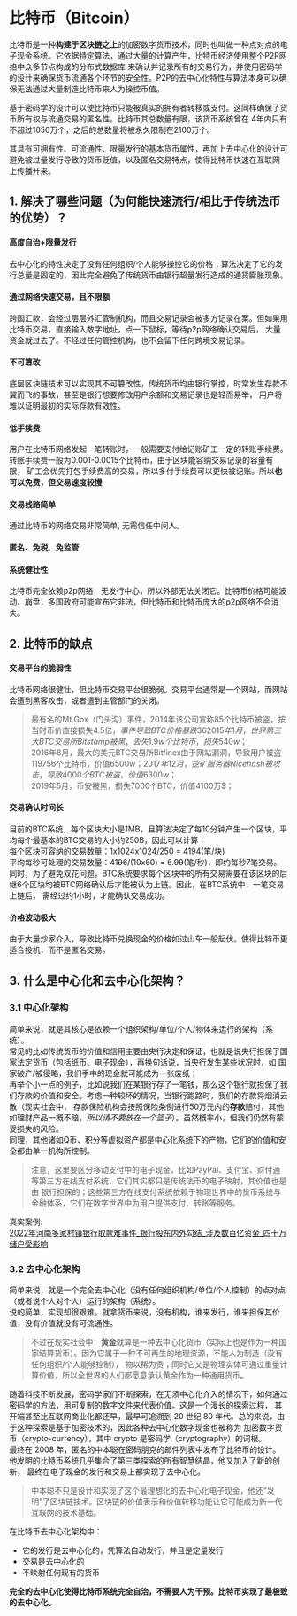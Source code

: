 # 比特币（Bitcoin）

比特币是一种**构建于区块链之上**的加密数字货币技术，同时也叫做一种点对点的电子现金系统。它依据特定算法，通过大量的计算产生，比特币经济使用整个P2P网络中众多节点构成的分布式数据库
来确认并记录所有的交易行为，并使用密码学的设计来确保货币流通各个环节的安全性。P2P的去中心化特性与算法本身可以确保无法通过大量制造比特币来人为操控币值。

基于密码学的设计可以使比特币只能被真实的拥有者转移或支付。这同样确保了货币所有权与流通交易的匿名性。比特币其总数量有限，该货币系统曾在
4年内只有不超过1050万个，之后的总数量将被永久限制在2100万个。

其具有可拥有性、可流通性、限量发行的基本货币属性，再加上去中心化的设计可避免被过量发行导致的货币贬值，以及匿名交易特点，使得比特币快速在互联网
上传播开来。

## 1. 解决了哪些问题（为何能快速流行/相比于传统法币的优势）？

#### 高度自治+限量发行  
  去中心化的特性决定了没有任何组织/个人能够操控它的价格；算法决定了它的发行总量是固定的，因此完全避免了传统货币由银行超量发行造成的通货膨胀现象。
#### 通过网络快速交易，且不限额  
  跨国汇款，会经过层层外汇管制机构，而且交易记录会被多方记录在案。但如果用比特币交易，直接输入数字地址，点一下鼠标，等待p2p网络确认交易后，
大量资金就过去了。不经过任何管控机构，也不会留下任何跨境交易记录。
#### 不可篡改
  底层区块链技术可以实现其不可篡改性，传统货币均由银行掌控，时常发生存款不翼而飞的事故，甚至是银行想要修改用户余额和交易记录也是轻而易举， 
用户将难以证明最初的实际存款有效性。
#### 低手续费  
  用户在比特币网络发起一笔转账时，一般需要支付给记账矿工一定的转账手续费。转账手续费一般为0.001-0.0015个比特币，由于区块能容纳交易记录的容量有限，
矿工会优先打包手续费高的交易，所以多付手续费可以更快被记账。所以**也可以免费，但交易速度较慢**
#### 交易线路简单  
  通过比特币的网络交易非常简单, 无需信任中间人。
#### 匿名、免税、免监管  
#### 系统健壮性  
  比特币完全依赖p2p网络，无发行中心，所以外部无法关闭它。比特币价格可能波动、崩盘，多国政府可能宣布它非法，但比特币和比特币庞大的p2p网络不会消失。

## 2. 比特币的缺点

#### 交易平台的脆弱性  
  比特币网络很健壮，但比特币交易平台很脆弱。交易平台通常是一个网站，而网站会遭到黑客攻击，或者遭到主管部门的关闭。
>最有名的Mt.Gox（门头沟）事件，2014年该公司宣称85个比特币被盗，按当时币价直接损失4.5亿$，事件导致BTC价格暴跌36%，该公司也因此破产；  
> 2015年1月，世界第三大BTC交易所Bitstamp被黑，丢失1.9w个比特币，损失540w$；  
> 2016年8月，最大的美元BTC交易所Bitfinex由于网站漏洞，导致用户被盗119756个比特币，价值6500w$；  
> 2017年12月，挖矿服务器Nicehash被攻击，导致4000个BTC被盗，价值6300w$；  
> 2019年5月，币安被黑，损失7000个BTC，价值4100万$；


#### 交易确认时间长
  目前的BTC系统，每个区块大小是1MB，且算法决定了每10分钟产生一个区块，平均每个最基本的BTC交易的大小约250B，因此可以计算：  
每个区块可容纳的交易数量：1x1024x1024/250 = 4194(笔/块)  
平均每秒可处理的交易数量：4196/(10x60) = 6.99(笔/秒)，即约每秒7笔交易。  
同时，为了避免双花问题，BTC系统要求每个区块中的所有交易需要在该区块的后继6个区块均被BTC网络确认后才能被认为上链。因此，在BTC系统中，一笔交易上链后，
需经过约1小时，才能确认交易成功。

#### 价格波动极大
  由于大量炒家介入，导致比特币兑换现金的价格如过山车一般起伏。使得比特币更适合投机，而不是匿名交易。

## 3. 什么是中心化和去中心化架构？
### 3.1 中心化架构
简单来说，就是其核心是依赖一个组织架构/单位/个人/物体来运行的架构（系统）。  
常见的比如传统货币的价值和信用主要由央行决定和保证，也就是说央行担保了国家法定货币（包括纸币、电子现金），再换句话说，当央行发生某些状况时，如
国家破产/被侵略，我们手中的现金就可能成为一张废纸；  
再举个小一点的例子，比如说我们在某银行存了一笔钱，那么这个银行就担保了我们存款的价值和安全。考虑一种较坏的情况，当银行跑路时，我们的存款将烟消云散（现实社会中，
存款保险机构会按照保险条例进行50万元内的**存款**赔付，其他如理财产品一概不赔，_所以请不要放在一个篮子_）。虽然概率小，但我们仍然有蒙受损失的风险。  
同理，其他诸如Q币、积分等虚拟资产都是中心化系统下的产物，它们的价值和安全都由单一机构所控制。

>注意，这里要区分移动支付中的电子现金，比如PayPal、支付宝、财付通等第三方在线支付系统，它们其实都只是传统法币的电子映射，其价值也是由
> 银行担保的；这些第三方在线支付系统依赖于物理世界中的货币系统与金融体系，它们在数字世界中为用户提供支付、转账等服务。

真实案例:  
[2022年河南多家村镇银行取款难事件_银行股东内外勾结_涉及数百亿资金_四十万储户受影响](https://zhuanlan.zhihu.com/p/547394226)

### 3.2 去中心化架构
简单来说，就是一个完全去中心化（没有任何组织机构/单位/个人控制）的点对点（或者说个人对个人）运行的架构（系统）。  
说的简单，实现却很艰难。就拿货币来说，没有机构，谁来发行，谁来担保其价值，没有价值就没有可流通性。
>不过在现实社会中，**黄金**就算是一种去中心化货币（实际上也是作为一种国家结算货币）。因为它属于一种不可再生的地理资源，不能人为制造（没有任何组织/个人能够控制），
>物以稀为贵；同时它又是物理实体可通过重量计算价值，所以全世界的人们都愿意承认黄金作为一种通用货币。

随着科技不断发展，密码学家们不断探索，在无须中心化介入的情况下，如何通过密码学的方法，用可复制的数字文件来代表价值。这是一个漫长的探索过程，
其开端甚至比互联网商业化都还早，最早可追溯到 20 世纪 80 年代。总的来说，由于这种探索是基于加密技术的，因此各种去中心化数字现金也被称为
加密数字货币（crypto-currency），其中 crypto 是密码学（cryptography）的词根。  
最终在 2008 年，匿名的中本聪在密码朋克的邮件列表中发布了比特币的设计。他发明的比特币系统几乎集合了第三类探索的所有智慧结晶，他又加入了新的创新，
最终在电子现金的发行和交易上都实现了去中心化。

>中本聪不只是设计和实现了这个最理想化的去中心化电子现金，他还“发明”了区块链技术。区块链的价值表示和价值转移功能让它可能成为新一代互联网的技术基础。

在比特币去中心化架构中：
- 它的发行是去中心化的，凭算法自动发行，并且是定量发行
- 交易是去中心化的
- 不映射任何现有的货币

**完全的去中心化使得比特币系统完全自治，不需要人为干预。比特币实现了最极致的去中心化。**